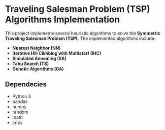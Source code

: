 # Traveling Salesman Problem (TSP) Algorithms Implementation

This project implements several heuristic algorithms to solve the **Symmetric Traveling Salesman Problem (TSP)**. The implemented algorithms include:

- **Nearest Neighbor (NN)**
- **Iterative Hill Climbing with Multistart (IHC)**
- **Simulated Annealing (SA)**
- **Tabu Search (TS)**
- **Genetic Algorithms (GA)**

## Dependecies

- Python 3
- pandas
- numpy
- random
- math
- copy
